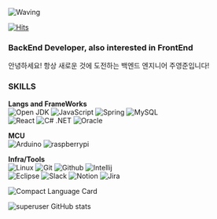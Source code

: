 ![Waving](https://capsule-render.vercel.app/api?type=waving&height=250&color=gradient&text=Hi,%20I'm%20Young%20Jun!&reversal=false&fontAlign=50&fontAlignY=40)

[![Hits](https://hits.seeyoufarm.com/api/count/incr/badge.svg?url=https%3A%2F%2Fgithub.com%2Fsuperuser1241%2Fhit-counter&count_bg=%23ACA2DC&title_bg=%236A64CE&icon=&icon_color=%23E7E7E7&title=hits&edge_flat=false)](https://hits.seeyoufarm.com)

### BackEnd Developer, also interested in FrontEnd
안녕하세요! 항상 새로운 것에 도전하는 백엔드 엔지니어 주영준입니다!

### SKILLS
**Langs and FrameWorks**<br>
![Open JDK](https://img.shields.io/badge/Java-FFFFFF?style=for-the-badge&logo=openjdk&logoColor=000000)
![JavaScript](https://img.shields.io/badge/JavaScript-F7DF1E?style=for-the-badge&logo=javascript&logoColor=FFFFFF)
![Spring](https://img.shields.io/badge/Spring-6DB33F?style=for-the-badge&logo=spring&logoColor=FFFFFF)
![MySQL](https://img.shields.io/badge/MySQL-4479A1?style=for-the-badge&logo=mysql&logoColor=FFFFFF)<br>
![React](https://img.shields.io/badge/React-61DAFB?style=for-the-badge&logo=react&logoColor=FFFFFF)
![C# .NET](https://img.shields.io/badge/C%23-512BD4?style=for-the-badge&logo=dotnet&logoColor=FFFFFF)
![Oracle](https://img.shields.io/badge/oracle-F80000?style=for-the-badge&logo=oracle&logoColor=FFFFFF)

**MCU**<br>
![Arduino](https://img.shields.io/badge/arduino-00878F?style=for-the-badge&logo=arduino&logoColor=FFFFFF)
![raspberrypi](https://img.shields.io/badge/raspberrypi-A22846?style=for-the-badge&logo=raspberrypi&logoColor=FFFFFF)


**Infra/Tools**<br>
![Linux](https://img.shields.io/badge/linux-FCC624?style=for-the-badge&logo=linux&logoColor=FFFFFF)
![Git](https://img.shields.io/badge/git-F05032?style=for-the-badge&logo=git&logoColor=FFFFFF)
![Github](https://img.shields.io/badge/github-181717?style=for-the-badge&logo=github&logoColor=FFFFFF)
![Intellij](https://img.shields.io/badge/intellijidea-0071C5?style=for-the-badge&logo=intellijidea&logoColor=FFFFFF)<br>
![Eclipse](https://img.shields.io/badge/eclipseide-2C2255?style=for-the-badge&logo=eclipseide&logoColor=FFFFFF)
![Slack](https://img.shields.io/badge/slack-4A154B?style=for-the-badge&logo=slack&logoColor=FFFFFF)
![Notion](https://img.shields.io/badge/notion-000000?style=for-the-badge&logo=notion&logoColor=FFFFFF)
![Jira](https://img.shields.io/badge/jira-0052CC?style=for-the-badge&logo=jira&logoColor=FFFFFF)

![Compact Language Card](https://github-readme-stats.vercel.app/api/top-langs/?username=superuser1241&layout=compact)

![superuser GitHub stats](https://github-readme-stats.vercel.app/api?username=superuser1241&show_icons=true&theme=radical)


